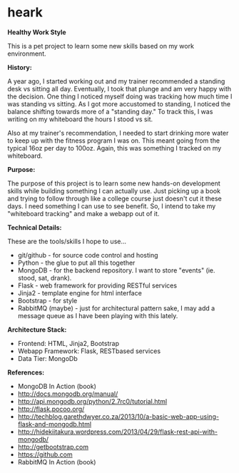 **heark**
=====

**Healthy Work Style**

This is a pet project to learn some new skills based on my work environment.

**History:**

A year ago, I started working out and my trainer recommended a standing desk vs sitting all day.  Eventually, I took that plunge and am very happy with the decision.  One thing I noticed myself doing was tracking how much time I was standing vs sitting.  As I got more accustomed to standing, I noticed the balance shifting towards more of a "standing day."  To track this, I was writing on my whiteboard the hours I stood vs sit.

Also at my trainer's recommendation, I needed to start drinking more water to keep up with the fitness program I was on.  This meant going from the typical 16oz per day to 100oz.  Again, this was something I tracked on my whiteboard.

**Purpose:**

The purpose of this project is to learn some new hands-on development skills while building something I can actually use.  Just picking up a book and trying to follow through like a college course just doesn't cut it these days.  I need something I can use to see benefit.  So, I intend to take my "whiteboard tracking" and make a webapp out of it.

**Technical Details:**

These are the tools/skills I hope to use...

* git/github - for source code control and hosting
* Python - the glue to put all this together
* MongoDB - for the backend repository.  I want to store "events" (ie. stood, sat, drank).
* Flask - web framework for providing RESTful services
* Jinja2 - template engine for html interface
* Bootstrap - for style
* RabbitMQ (maybe) - just for architectural pattern sake, I may add a message queue as I have been playing with this lately.

**Architecture Stack:**

* Frontend: HTML, Jinja2, Bootstrap
* Webapp Framework:  Flask, RESTbased services
* Data Tier:  MongoDb

**References:**

* MongoDB In Action (book)
* http://docs.mongodb.org/manual/
* http://api.mongodb.org/python/2.7rc0/tutorial.html
* http://flask.pocoo.org/
* http://techblog.garethdwyer.co.za/2013/10/a-basic-web-app-using-flask-and-mongodb.html
* http://hidekiitakura.wordpress.com/2013/04/29/flask-rest-api-with-mongodb/
* http://getbootstrap.com
* https://github.com
* RabbitMQ In Action (book)
